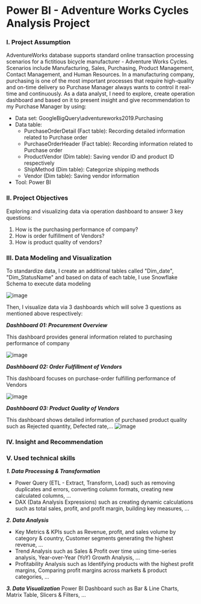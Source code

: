 # Power BI - Adventure Works Cycles Analysis Project
### **I. Project Assumption**
AdventureWorks database supports standard online transaction processing scenarios for a fictitious bicycle manufacturer - Adventure Works Cycles. Scenarios include Manufacturing, Sales, Purchasing, Product Management, Contact Management, and Human Resources. In a manufacturing company, purchasing is one of the most important processes that require high-quality and on-time delivery so Purchase Manager always wants to control it real-time and continuously. As a data analyst, I need to explore, create operation dashboard and based on it to present insight and give recommendation to my Purchase Manager by using:
- Data set: GoogleBigQuery\adventureworks2019.Purchasing
- Data table:
  + PurchaseOrderDetail (Fact table): Recording detailed information related to Purchase order
  + PurchaseOrderHeader (Fact table): Recording information related to Purchase order
  + ProductVendor (Dim table): Saving vendor ID and product ID respectively
  + ShipMethod (Dim table): Categorize shipping methods
  + Vendor (Dim table): Saving vendor information
- Tool: Power BI
### **II. Project Objectives**
Exploring and visualizing data via operation dashboard to answer 3 key questions:
1. How is the purchasing performance of company?
2. How is order fulfillment of Vendors?
3. How is product quality of vendors?
### **III. Data Modeling and Visualization**
To standardize data, I create an additional tables called "Dim_date", "Dim_StatusName" and based on data of each table, I use Snowflake Schema to execute data modeling

![image](https://github.com/user-attachments/assets/6f79c16c-8676-41d6-879f-ab8a92fa57c5)

Then, I visualize data via 3 dashboards which will solve 3 questions as mentioned above respectively:

_**Dashhboard 01: Procurement Overview**_

This dashboard provides general information related to purchasing performance of company

![image](https://github.com/user-attachments/assets/fb6d93e4-25fd-48f7-9d82-02a70cc08097)

_**Dashhboard 02: Order Fulfillment of Vendors**_

This dashboard focuses on purchase-order fulfilling performance of Vendors

![image](https://github.com/user-attachments/assets/90a084fb-16c5-448b-a368-09de416714ce)

_**Dashhboard 03: Product Quality of Vendors**_

This dashboard shows detailed information of purchased product quality such as Rejected quantity, Defected rate,...
![image](https://github.com/user-attachments/assets/840cfc03-3e45-4df6-8fe7-5d7b2fb4ac97)

### **IV. Insight and Recommendation**


### **V. Used technical skills**
_**1. Data Processing & Transformation**_
- Power Query (ETL - Extract, Transform, Load) such as removing duplicates and errors, converting column formats, creating new calculated columns, ...
- DAX (Data Analysis Expressions) such as creating dynamic calculations such as total sales, profit, and profit margin, building key measures, ...

_**2. Data Analysis**_
- Key Metrics & KPIs such as Revenue, profit, and sales volume by category & country, Customer segments generating the highest revenue, ...
- Trend Analysis such as Sales & Profit over time using time-series analysis, Year-over-Year (YoY) Growth Analysis, ...
- Profitability Analysis such as Identifying products with the highest profit margins, Comparing profit margins across markets & product categories, ...

_**3. Data Visualization**_
Power BI Dashboard such as Bar & Line Charts, Matrix Table, Slicers & Filters, ...

